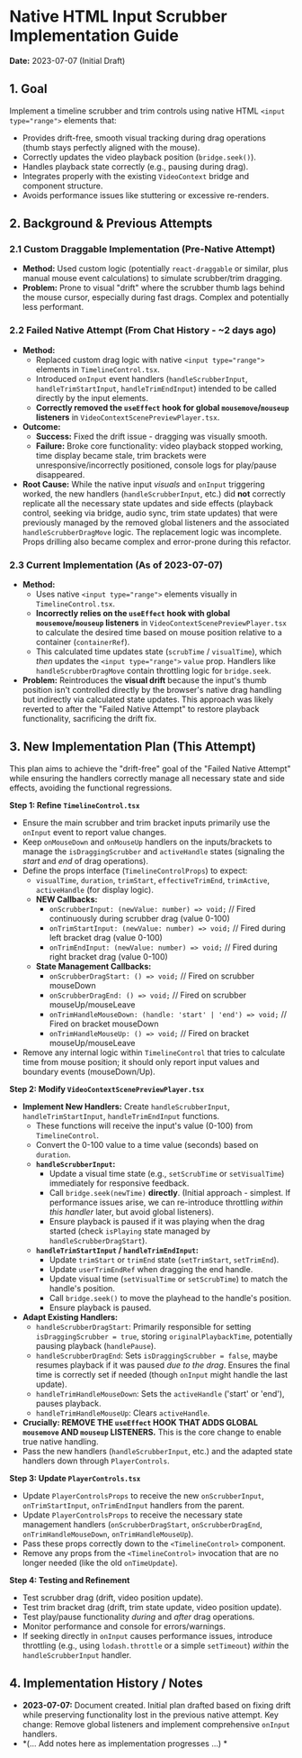 # Native HTML Input Scrubber Implementation Guide

**Date:** 2023-07-07 (Initial Draft)

## 1. Goal

Implement a timeline scrubber and trim controls using native HTML `<input type="range">` elements that:
*   Provides drift-free, smooth visual tracking during drag operations (thumb stays perfectly aligned with the mouse).
*   Correctly updates the video playback position (`bridge.seek()`).
*   Handles playback state correctly (e.g., pausing during drag).
*   Integrates properly with the existing `VideoContext` bridge and component structure.
*   Avoids performance issues like stuttering or excessive re-renders.

## 2. Background & Previous Attempts

### 2.1 Custom Draggable Implementation (Pre-Native Attempt)
*   **Method:** Used custom logic (potentially `react-draggable` or similar, plus manual mouse event calculations) to simulate scrubber/trim dragging.
*   **Problem:** Prone to visual "drift" where the scrubber thumb lags behind the mouse cursor, especially during fast drags. Complex and potentially less performant.

### 2.2 Failed Native Attempt (From Chat History - ~2 days ago)
*   **Method:**
    *   Replaced custom drag logic with native `<input type="range">` elements in `TimelineControl.tsx`.
    *   Introduced `onInput` event handlers (`handleScrubberInput`, `handleTrimStartInput`, `handleTrimEndInput`) intended to be called directly by the input elements.
    *   **Correctly removed the `useEffect` hook for global `mousemove`/`mouseup` listeners** in `VideoContextScenePreviewPlayer.tsx`.
*   **Outcome:**
    *   **Success:** Fixed the drift issue - dragging was visually smooth.
    *   **Failure:** Broke core functionality: video playback stopped working, time display became stale, trim brackets were unresponsive/incorrectly positioned, console logs for play/pause disappeared.
*   **Root Cause:** While the native input *visuals* and `onInput` triggering worked, the new handlers (`handleScrubberInput`, etc.) did **not** correctly replicate all the necessary state updates and side effects (playback control, seeking via bridge, audio sync, trim state updates) that were previously managed by the removed global listeners and the associated `handleScrubberDragMove` logic. The replacement logic was incomplete. Props drilling also became complex and error-prone during this refactor.

### 2.3 Current Implementation (As of 2023-07-07)
*   **Method:**
    *   Uses native `<input type="range">` elements visually in `TimelineControl.tsx`.
    *   **Incorrectly relies on the `useEffect` hook with global `mousemove`/`mouseup` listeners** in `VideoContextScenePreviewPlayer.tsx` to calculate the desired time based on mouse position relative to a container (`containerRef`).
    *   This calculated time updates state (`scrubTime` / `visualTime`), which *then* updates the `<input type="range">` `value` prop. Handlers like `handleScrubberDragMove` contain throttling logic for `bridge.seek`.
*   **Problem:** Reintroduces the **visual drift** because the input's thumb position isn't controlled directly by the browser's native drag handling but indirectly via calculated state updates. This approach was likely reverted to after the "Failed Native Attempt" to restore playback functionality, sacrificing the drift fix.

## 3. New Implementation Plan (This Attempt)

This plan aims to achieve the "drift-free" goal of the "Failed Native Attempt" while ensuring the handlers correctly manage all necessary state and side effects, avoiding the functional regressions.

**Step 1: Refine `TimelineControl.tsx`**
*   Ensure the main scrubber and trim bracket inputs primarily use the `onInput` event to report value changes.
*   Keep `onMouseDown` and `onMouseUp` handlers on the inputs/brackets to manage the `isDraggingScrubber` and `activeHandle` states (signaling the *start* and *end* of drag operations).
*   Define the props interface (`TimelineControlProps`) to expect:
    *   `visualTime`, `duration`, `trimStart`, `effectiveTrimEnd`, `trimActive`, `activeHandle` (for display logic).
    *   **NEW Callbacks:**
        *   `onScrubberInput: (newValue: number) => void;` // Fired continuously during scrubber drag (value 0-100)
        *   `onTrimStartInput: (newValue: number) => void;` // Fired during left bracket drag (value 0-100)
        *   `onTrimEndInput: (newValue: number) => void;` // Fired during right bracket drag (value 0-100)
    *   **State Management Callbacks:**
        *   `onScrubberDragStart: () => void;` // Fired on scrubber mouseDown
        *   `onScrubberDragEnd: () => void;` // Fired on scrubber mouseUp/mouseLeave
        *   `onTrimHandleMouseDown: (handle: 'start' | 'end') => void;` // Fired on bracket mouseDown
        *   `onTrimHandleMouseUp: () => void;` // Fired on bracket mouseUp/mouseLeave
*   Remove any internal logic within `TimelineControl` that tries to calculate time from mouse position; it should only report input values and boundary events (mouseDown/Up).

**Step 2: Modify `VideoContextScenePreviewPlayer.tsx`**
*   **Implement New Handlers:** Create `handleScrubberInput`, `handleTrimStartInput`, `handleTrimEndInput` functions.
    *   These functions will receive the input's value (0-100) from `TimelineControl`.
    *   Convert the 0-100 value to a time value (seconds) based on `duration`.
    *   **`handleScrubberInput`:**
        *   Update a visual time state (e.g., `setScrubTime` or `setVisualTime`) immediately for responsive feedback.
        *   Call `bridge.seek(newTime)` **directly**. (Initial approach - simplest. If performance issues arise, we can re-introduce throttling *within this handler* later, but avoid global listeners).
        *   Ensure playback is paused if it was playing when the drag started (check `isPlaying` state managed by `handleScrubberDragStart`).
    *   **`handleTrimStartInput` / `handleTrimEndInput`:**
        *   Update `trimStart` or `trimEnd` state (`setTrimStart`, `setTrimEnd`).
        *   Update `userTrimEndRef` when dragging the end handle.
        *   Update visual time (`setVisualTime` or `setScrubTime`) to match the handle's position.
        *   Call `bridge.seek()` to move the playhead to the handle's position.
        *   Ensure playback is paused.
*   **Adapt Existing Handlers:**
    *   `handleScrubberDragStart`: Primarily responsible for setting `isDraggingScrubber = true`, storing `originalPlaybackTime`, potentially pausing playback (`handlePause`).
    *   `handleScrubberDragEnd`: Sets `isDraggingScrubber = false`, maybe resumes playback if it was paused *due to the drag*. Ensures the final time is correctly set if needed (though `onInput` might handle the last update).
    *   `handleTrimHandleMouseDown`: Sets the `activeHandle` ('start' or 'end'), pauses playback.
    *   `handleTrimHandleMouseUp`: Clears `activeHandle`.
*   **Crucially: REMOVE THE `useEffect` HOOK THAT ADDS GLOBAL `mousemove` AND `mouseup` LISTENERS.** This is the core change to enable true native handling.
*   Pass the new handlers (`handleScrubberInput`, etc.) and the adapted state handlers down through `PlayerControls`.

**Step 3: Update `PlayerControls.tsx`**
*   Update `PlayerControlsProps` to receive the new `onScrubberInput`, `onTrimStartInput`, `onTrimEndInput` handlers from the parent.
*   Update `PlayerControlsProps` to receive the necessary state management handlers (`onScrubberDragStart`, `onScrubberDragEnd`, `onTrimHandleMouseDown`, `onTrimHandleMouseUp`).
*   Pass these props correctly down to the `<TimelineControl>` component.
*   Remove any props from the `<TimelineControl>` invocation that are no longer needed (like the old `onTimeUpdate`).

**Step 4: Testing and Refinement**
*   Test scrubber drag (drift, video position update).
*   Test trim bracket drag (drift, trim state update, video position update).
*   Test play/pause functionality *during* and *after* drag operations.
*   Monitor performance and console for errors/warnings.
*   If seeking directly in `onInput` causes performance issues, introduce throttling (e.g., using `lodash.throttle` or a simple `setTimeout`) *within* the `handleScrubberInput` handler.

## 4. Implementation History / Notes

*   **2023-07-07:** Document created. Initial plan drafted based on fixing drift while preserving functionality lost in the previous native attempt. Key change: Remove global listeners and implement comprehensive `onInput` handlers.
*   *(... Add notes here as implementation progresses ...) * 